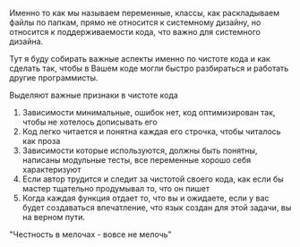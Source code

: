 Именно то как мы называем переменные, классы, как раскладываем файлы по папкам, прямо не относится к системному дизайну, но относится к поддерживаемости кода, что важно для системного дизайна.

Тут я буду собирать важные аспекты именно по чистоте кода и как сделать так, чтобы в Вашем коде могли быстро разбираться и работать другие программисты.

Выделяют важные признаки в чистоте кода
1. Зависимости минимальные, ошибок нет, код оптимизирован так, чтобы не хотелось дописывать его
2. Код легко читается и понятна каждая его строчка, чтобы читалось как проза
3. Зависимости которые используются, должны быть понятны, написаны модульные тесты, все переменные хорошо себя характеризуют
4. Если автор трудится и следит за чистотой своего кода, как если бы мастер тщательно продумывал то, что он пишет
5. Когда каждая функция отдает то, что вы и ожидаете, если у вас будет создаваться впечатление, что язык создан для этой задачи, вы на верном пути.

"Честность в мелочах - вовсе не мелочь"





